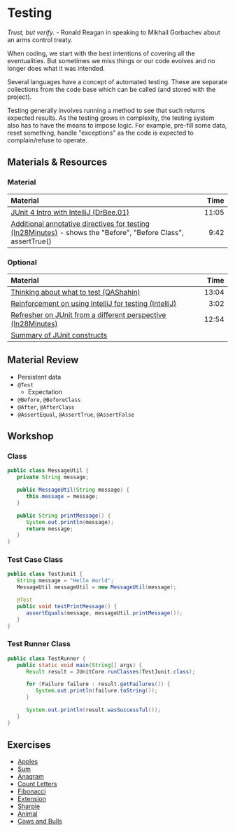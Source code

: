# Testing
*Trust, but verify.* - Ronald Reagan in speaking to Mikhail Gorbachev about an arms control treaty.

When coding, we start with the best intentions of covering all the eventualities.  But sometimes we miss things or our code evolves and no longer does what it was intended.

Several languages have a concept of automated testing.  These are separate collections from the code base which can be called (and stored with the project).

Testing generally involves running a method to see that such returns expected results.  As the testing grows in complexity, the testing system also has to have the means to impose logic.  For example, pre-fill some data, reset something, handle "exceptions" as the code is expected to complain/refuse to operate.

## Materials & Resources

### Material
| Material | Time |
|:-------- |-----:|
|[JUnit 4 Intro with IntelliJ (DrBee.01)](https://www.youtube.com/watch?v=Bld3644bIAo)|11:05|
|[Additional annotative directives for testing (In28Minutes)](https://www.youtube.com/watch?v=5lRetx3Gv-w) - shows the "Before", "Before Class", assertTrue()|9:42|


### Optional
| Material | Time |
|:-------- |-----:|
|[Thinking about what to test (QAShahin)](https://www.youtube.com/watch?v=M_6z8L8qK8o)|13:04|
|[Reinforcement on using IntelliJ for testing (IntelliJ)](https://www.youtube.com/watch?v=AsHZWTjJYmg)|3:02|
|[Refresher on JUnit from a different perspective (In28Minutes)](https://www.youtube.com/watch?v=AN4NCnc4eZg)|12:54|
|[Summary of JUnit constructs](https://www.tutorialspoint.com/junit)||

## Material Review
- Persistent data
- `@Test`
  - Expectation
- `@Before`, `@BeforeClass`
- `@After`, `@AfterClass`
- `@AssertEqual`, `@AssertTrue`, `@AssertFalse`

## Workshop

### Class
```java
public class MessageUtil {
   private String message;

   public MessageUtil(String message) {
      this.message = message;
   }

   public String printMessage() {
      System.out.println(message);
      return message;
   }   
}  
```

### Test Case Class
```java
public class TestJunit {
   String message = "Hello World";
   MessageUtil messageUtil = new MessageUtil(message);

   @Test
   public void testPrintMessage() {
      assertEquals(message, messageUtil.printMessage());
   }
}
```

### Test Runner Class
```java
public class TestRunner {
   public static void main(String[] args) {
      Result result = JUnitCore.runClasses(TestJunit.class);

      for (Failure failure : result.getFailures()) {
         System.out.println(failure.toString());
      }

      System.out.println(result.wasSuccessful());
   }
}  	
```

## Exercises
- [Apples](apples/java.md)
- [Sum](sum/java.md)
- [Anagram](anagram/anagram.md)
- [Count Letters](count-letters/count-letters.md)
- [Fibonacci](fibonacci/fibonacci.md)
- [Extension](extension/java.md)
- [Sharpie](sharpie/java.md)
- [Animal](animal/animal.md)
- [Cows and Bulls](cows-and-bulls/cows-and-bulls.md)
